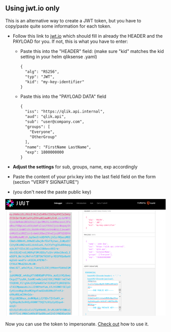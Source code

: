 ## Using jwt.io only
This is an alternative way to create a JWT token, but you have to copy/paste quite some information for each token.
 - Follow this link to <a href="https://jwt.io/#debugger-io?token=eyJhbGciOiJSUzI1NiIsInR5cCI6IkpXVCIsImtpZCI6Im15LWtleS1pZGVudGlmaWVyIn0.eyJpc3MiOiJodHRwczovL3FsaWsuYXBpLmludGVybmFsIiwiYXVkIjoicWxpay5hcGkiLCJzdWIiOiJhbm90aGVyQGdteC5ub3QiLCJncm91cHMiOlsiRXZlcnlvbmUiLCJPdGhlckdyb3VwIl0sIm5hbWUiOiJBbm90aGVyIiwiZXhwIjoxODAwMDAwMDAwfQ" target="_blank">jwt.io</a> which should fill in already the HEADER and the PAYLOAD for you. If not, this is what you have to enter: 
 
   * Paste this into the "HEADER" field: (make sure "kid" matches the kid setting in your helm qliksense .yaml)
     ```
     {
       "alg": "RS256",
       "typ": "JWT",
       "kid": "my-key-identifier"
     }
     ```
   * Paste this into the "PAYLOAD DATA" field 
     ```
     {
       "iss": "https://qlik.api.internal",
       "aud": "qlik.api",
       "sub": "user@company.com",
       "groups": [
         "Everyone",
         "OtherGroup"
       ],
       "name": "FirstName LastName",
       "exp": 1800000000
     } 
     ```
 - **Adjust the settings** for sub, groups, name, exp accordingly
 - Paste the content of your priv.key into the last field field on the form (section "VERIFY SIGNATURE")
 - (you don't need the paste public key)
 
 <img src="jwtio.png"/>
 
Now you can use the token to impersonate. <a href="using_token.md">Check out</a> how to use it.
